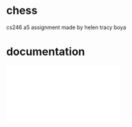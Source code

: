 # chess
cs246 a5 assignment
made by helen tracy boya
# documentation
![documentation](/Chess%20Documentation%20.pdf)
